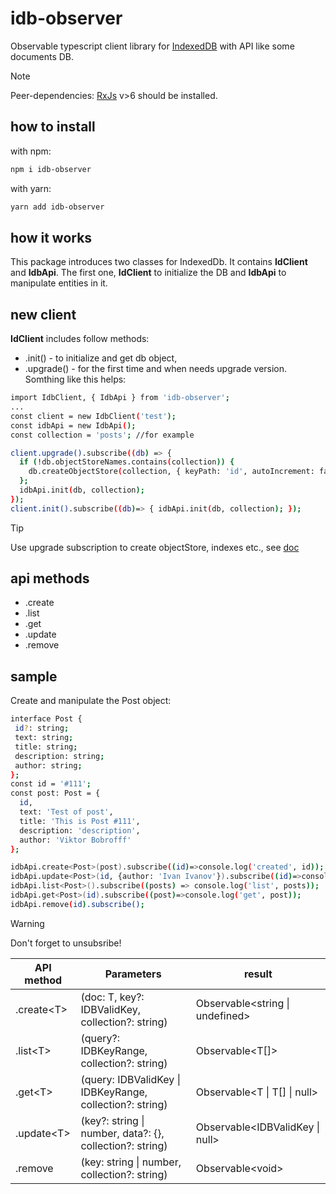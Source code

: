 # idb-observer
Observable typescript client library for [IndexedDB](https://developer.mozilla.org/en-US/docs/Web/API/IndexedDB_API) with API like some documents DB.  
> [!NOTE]
>Peer-dependencies: [RxJs](https://rxjs.dev/) v>6 should be installed.
## how to install
  with npm:
```sh
npm i idb-observer
```
  with yarn:

```sh
yarn add idb-observer
```

## how it works
This package introduces two classes for IndexedDb. It contains **IdClient** and **IdbApi**.
The first one, **IdClient** to initialize the DB and **IdbApi** to manipulate entities in it.
## new client
**IdClient** includes follow methods:
* .init() - to initialize and get db object,
* .upgrade() - for the first time and whеn needs upgrade version.
Somthing like this helps: 

```sh
import IdbClient, { IdbApi } from 'idb-observer';
...
const client = new IdbClient('test');
const idbApi = new IdbApi();
const collection = 'posts'; //for example

client.upgrade().subscribe((db) => {
  if (!db.objectStoreNames.contains(collection)) {
    db.createObjectStore(collection, { keyPath: 'id', autoIncrement: false });
  };
  idbApi.init(db, collection);
});
client.init().subscribe((db)=> { idbApi.init(db, collection); });
```
> [!TIP]
> Use upgrade subscription to create objectStore, indexes etc., see [doc](https://developer.mozilla.org/en-US/docs/Web/API/IndexedDB_API/Using_IndexedDB)

## api methods

* .create
* .list
* .get
* .update
* .remove

## sample
Create and manipulate the Post object:
```sh
interface Post {
 id?: string;
 text: string;
 title: string;
 description: string;
 author: string;
};
const id = '#111';
const post: Post = {
  id,
  text: 'Test of post',
  title: 'This is Post #111',
  description: 'description',
  author: 'Viktor Bobrofff'
};

idbApi.create<Post>(post).subscribe((id)=>console.log('created', id));
idbApi.update<Post>(id, {author: 'Ivan Ivanov'}).subscribe((id)=>console.log('updated', id));
idbApi.list<Post>().subscribe((posts) => console.log('list', posts));
idbApi.get<Post>(id).subscribe((post)=>console.log('get', post));
idbApi.remove(id).subscribe();
```
> [!WARNING]
>Don't forget to unsubsribe!

|API method|Parameters|result|
|---       |---       |---   |
|.create\<T\>| (doc: T, key?: IDBValidKey, collection?: string) | Observable\<string \| undefined\> |
|.list\<T\>       | (query?: IDBKeyRange, collection?: string)  | Observable<T[]>|
|.get\<T\>       | (query: IDBValidKey \| IDBKeyRange, collection?: string)  | Observable\<T \| T[] \| null\>|
|.update\<T\>      | (key?: string \| number, data?: {}, collection?: string) | Observable\<IDBValidKey \| null\>|
|.remove      | (key: string \| number, collection?: string)  | Observable\<void\>|


